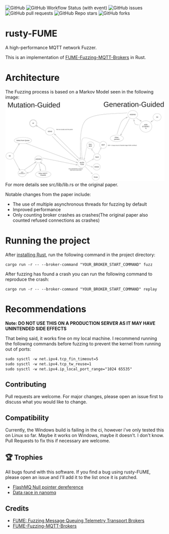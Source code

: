 ![GitHub](https://img.shields.io/github/license/mcloudtt/rusty-FUME)
![GitHub Workflow Status (with event)](https://img.shields.io/github/actions/workflow/status/mcloudtt/rusty-FUME/ci.yml?label=ci)
![GitHub issues](https://img.shields.io/github/issues/mcloudtt/rusty-FUME) 
![GitHub pull requests](https://img.shields.io/github/issues-pr/mcloudtt/rusty-FUME)
![GitHub Repo stars](https://img.shields.io/github/stars/mcloudtt/rusty-FUME) 
![GitHub forks](https://img.shields.io/github/forks/mcloudtt/rusty-FUME)
# rusty-FUME
A high-performance MQTT network Fuzzer.

This is an implementation of [FUME-Fuzzing-MQTT-Brokers](https://github.com/PBearson/FUME-Fuzzing-MQTT-Brokers/) in Rust.

# Architecture
The Fuzzing process is based on a Markov Model seen in the following image:
![Markov Model](images/MarkovModel.png)
For more details see src/lib/lib.rs or the original paper.

Notable changes from the paper include:
- The use of multiple asynchronous threads for fuzzing by default
- Improved performance
- Only counting broker crashes as crashes(The original paper also counted refused connections as crashes)

# Running the project
After [installing Rust](https://rustup.rs), run the following command in the project directory:
```
cargo run -r -- --broker-command "YOUR_BROKER_START_COMMAND" fuzz
```
After fuzzing has found a crash you can run the following command to reproduce the crash:
```
cargo run -r -- --broker-command "YOUR_BROKER_START_COMMAND" replay
```

# Recommendations
**Note: DO NOT USE THIS ON A PRODUCTION SERVER AS IT MAY HAVE UNINTENDED SIDE EFFECTS**

That being said, it works fine on my local machine. I recommend running the following commands before fuzzing to prevent the kernel from running out of ports:
```
sudo sysctl -w net.ipv4.tcp_fin_timeout=5
sudo sysctl -w net.ipv4.tcp_tw_reuse=1
sudo sysctl -w net.ipv4.ip_local_port_range="1024 65535"
```

## Contributing
Pull requests are welcome. For major changes, please open an issue first to discuss what you would like to change.

## Compatibility
Currently, the Windows build is failing in the ci, however i've only tested this on Linux so far. Maybe it works on Windows, maybe it doesn't. I don't know. Pull Requests to fix this if necessary are welcome.

## 🏆 Trophies
All bugs found with this software. If you find a bug using rusty-FUME, please open an issue and I'll add it to the list once it is patched.
- [FlashMQ Null pointer dereference](https://github.com/halfgaar/FlashMQ/commit/eb3acf88771af3eeddf086e4c9dc51d703456eee)
- [Data race in nanomq](https://github.com/nanomq/nanomq/issues/1411)



## Credits
- [FUME: Fuzzing Message Queuing Telemetry Transport Brokers](https://ieeexplore.ieee.org/abstract/document/9796755)
- [FUME-Fuzzing-MQTT-Brokers](https://github.com/PBearson/FUME-Fuzzing-MQTT-Brokers)
